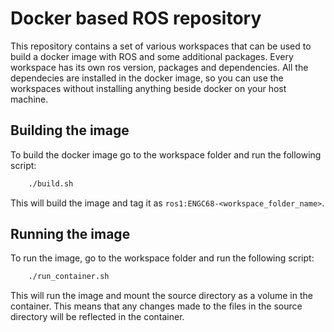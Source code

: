# Docker based ROS repository

This repository contains a set of various workspaces that can be used to build a docker image with ROS and some additional packages. Every workspace has its own ros version, packages and dependencies. All the dependecies are installed in the docker image, so you can use the workspaces without installing anything beside docker on your host machine.

## Building the image

To build the docker image go to the workspace folder and run the following script:

``` bash
    ./build.sh
```

This will build the image and tag it as `ros1:ENGC68-<workspace_folder_name>`.

## Running the image

To run the image, go to the workspace folder and run the following script:

``` bash
    ./run_container.sh
```

This will run the image and mount the source directory as a volume in the container. This means that any changes made to the files in the source directory will be reflected in the container.  
